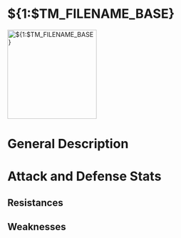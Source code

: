 # ${1:$TM_FILENAME_BASE}

<img src="./images/${2:default}.Avatar.webp" alt="${1:$TM_FILENAME_BASE}" width="200">

# General Description

# Attack and Defense Stats

## Resistances

## Weaknesses
